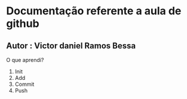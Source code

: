 # Documentação referente a aula de github

## Autor : Victor daniel Ramos Bessa


<p>O que aprendi?</p>
<ol>
    <li>Init</li>
    <li>Add</li>
    <li>Commit</li>
    <li>Push</li
